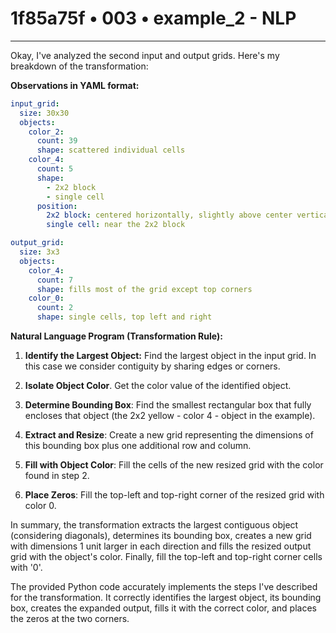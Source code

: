 # 1f85a75f • 003 • example_2 - NLP

---
Okay, I've analyzed the second input and output grids. Here's my breakdown of the transformation:

**Observations in YAML format:**

```yaml
input_grid:
  size: 30x30
  objects:
    color_2:
      count: 39
      shape: scattered individual cells
    color_4:
      count: 5
      shape:
        - 2x2 block
        - single cell
      position:
        2x2 block: centered horizontally, slightly above center vertically
        single cell: near the 2x2 block

output_grid:
  size: 3x3
  objects:
    color_4:
      count: 7
      shape: fills most of the grid except top corners
    color_0:
      count: 2
      shape: single cells, top left and right
```

**Natural Language Program (Transformation Rule):**

1.  **Identify the Largest Object:** Find the largest object in the input grid. In this case we consider contiguity by sharing edges or corners.

2.  **Isolate Object Color**. Get the color value of the identified object.

3.  **Determine Bounding Box**: Find the smallest rectangular box that fully encloses that object (the 2x2 yellow - color 4 - object in the example).

4.  **Extract and Resize**: Create a new grid representing the dimensions of this bounding box plus one additional row and column.

5.  **Fill with Object Color**: Fill the cells of the new resized grid with the color found in step 2.

6.  **Place Zeros**: Fill the top-left and top-right corner of the resized grid with color 0.

In summary, the transformation extracts the largest contiguous object (considering diagonals), determines its bounding box, creates a new grid with dimensions 1 unit larger in each direction and fills the resized output grid with the object's color. Finally, fill the top-left and top-right corner cells with '0'.

The provided Python code accurately implements the steps I've described for the transformation. It correctly identifies the largest object, its bounding box, creates the expanded output, fills it with the correct color, and places the zeros at the two corners.

